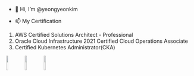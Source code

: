 - 👋 Hi, I’m @yeongyeonkim

- 📫 My Certification 
1. AWS Certified Solutions Architect - Professional
2. Oracle Cloud Infrastructure 2021 Certified Cloud Operations Associate
3. Certified Kubernetes Administrator(CKA)

<img src = "https://user-images.githubusercontent.com/45118806/145337868-01f9d5bb-5178-48df-b1b9-28f58dd94724.jpg" width="10%" height="10%"><img src = "https://user-images.githubusercontent.com/45118806/145338014-2b9aaa61-a646-42ca-b4ca-bf8825ab45d6.png" width="10%" height="10%"><img src = "https://user-images.githubusercontent.com/45118806/145921605-523a60fe-dcc5-401c-b5b9-1ccb4170573f.png" width="10%" height="10%">
